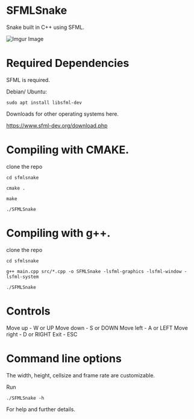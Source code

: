 # SFMLSnake

Snake built in C++ using SFML.

![Imgur Image](https://imgur.com/pmUXumI.jpg)

# Required Dependencies

SFML is required.

Debian/ Ubuntu:

```
sudo apt install libsfml-dev
```
Downloads for other operating systems here.

https://www.sfml-dev.org/download.php

# Compiling with CMAKE.

clone the repo
```
cd sfmlsnake
```
```
cmake .
```
```
make 
```

```
./SFMLSnake
```

# Compiling with g++.
clone the repo
```
cd sfmlsnake
```
```
g++ main.cpp src/*.cpp -o SFMLSnake -lsfml-graphics -lsfml-window -lsfml-system
```

```
./SFMLSnake
```
# Controls

Move up - W or UP 
Move down - S or DOWN
Move left - A or LEFT
Move right - D or RIGHT
Exit - ESC

# Command line options

The width, height, cellsize and frame rate are customizable.

Run

```
./SFMLSnake -h
```
For help and further details.




